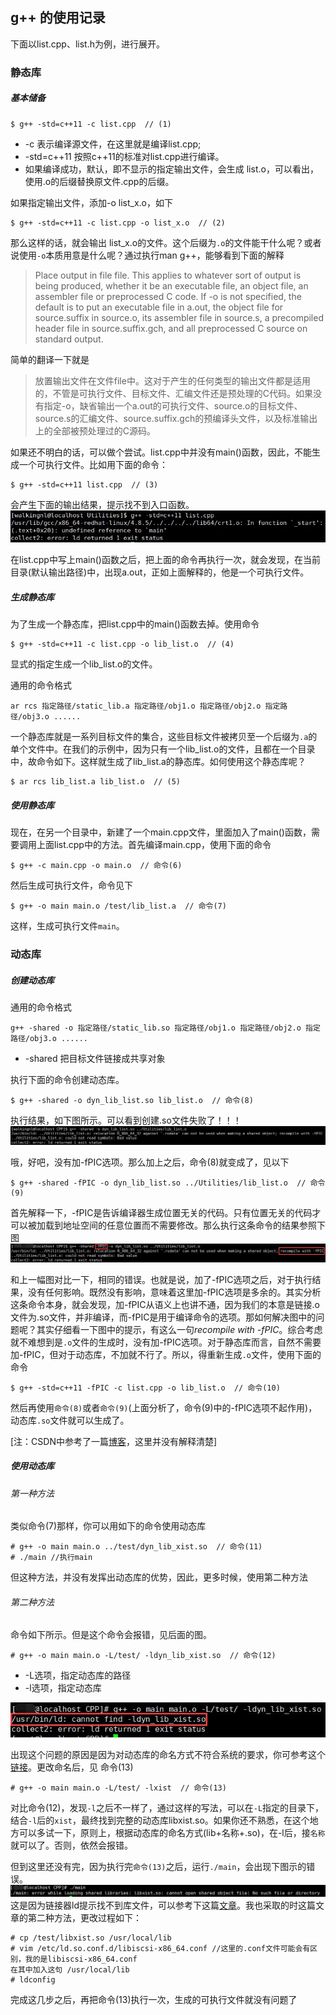 ## g++ 的使用记录

下面以list.cpp、list.h为例，进行展开。

### 静态库
##### 基本储备
    $ g++ -std=c++11 -c list.cpp  // (1)
  * -c 表示编译源文件，在这里就是编译list.cpp; 
  * -std=c++11 按照c++11的标准对list.cpp进行编译。
  * 如果编译成功，默认，即不显示的指定输出文件，会生成 list.o，可以看出，使用.o的后缀替换原文件.cpp的后缀。
  
如果指定输出文件，添加-o list_x.o，如下

    $ g++ -std=c++11 -c list.cpp -o list_x.o  // (2)
那么这样的话，就会输出 list_x.o的文件。这个后缀为`.o`的文件能干什么呢？或者说使用`-o`本质用意是什么呢？通过执行man g++，能够看到下面的解释
> Place output in file file. This applies to whatever sort of output is being produced, whether it be an executable file, an object file, an assembler file or preprocessed C code. If -o is not specified, the default is to put an executable file in a.out, the object file for source.suffix in source.o, its assembler file in source.s, a precompiled header file in source.suffix.gch, and all preprocessed C source on standard output.

简单的翻译一下就是
> 放置输出文件在文件file中。这对于产生的任何类型的输出文件都是适用的，不管是可执行文件、目标文件、汇编文件还是预处理的C代码。如果没有指定-o，缺省输出一个a.out的可执行文件、source.o的目标文件、source.s的汇编文件、source.suffix.gch的预编译头文件，以及标准输出上的全部被预处理过的C源码。

如果还不明白的话，可以做个尝试。list.cpp中并没有main()函数，因此，不能生成一个可执行文件。比如用下面的命令：
    
    $ g++ -std=c++11 list.cpp  // (3)
会产生下面的输出结果，提示找不到入口函数。
![](https://github.com/WalkingNL/Pics/blob/master/gcc.jpg)

在list.cpp中写上main()函数之后，把上面的命令再执行一次，就会发现，在当前目录(默认输出路径)中，出现a.out，正如上面解释的，他是一个可执行文件。

##### 生成静态库
为了生成一个静态库，把list.cpp中的main()函数去掉。使用命令

    $ g++ -std=c++11 -c list.cpp -o lib_list.o  // (4)
显式的指定生成一个lib_list.o的文件。

通用的命令格式

    ar rcs 指定路径/static_lib.a 指定路径/obj1.o 指定路径/obj2.o 指定路径/obj3.o ......
一个静态库就是一系列目标文件的集合，这些目标文件被拷贝至一个后缀为`.a`的单个文件中。在我们的示例中，因为只有一个lib_list.o的文件，且都在一个目录中，故命令如下。这样就生成了lib_list.a的静态库。如何使用这个静态库呢？

    $ ar rcs lib_list.a lib_list.o  // (5)

##### 使用静态库
现在，在另一个目录中，新建了一个main.cpp文件，里面加入了main()函数，需要调用上面list.cpp中的方法。首先编译main.cpp，使用下面的命令

    $ g++ -c main.cpp -o main.o  // 命令(6)
然后生成可执行文件，命令见下

    $ g++ -o main main.o /test/lib_list.a  // 命令(7)
这样，生成可执行文件`main`。

### 动态库
##### 创建动态库
通用的命令格式

    g++ -shared -o 指定路径/static_lib.so 指定路径/obj1.o 指定路径/obj2.o 指定路径/obj3.o ......
* -shared 把目标文件链接成共享对象

执行下面的命令创建动态库。
    
    $ g++ -shared -o dyn_lib_list.so lib_list.o  // 命令(8)
执行结果，如下图所示。可以看到创建.so文件失败了！！！
![](https://github.com/WalkingNL/Pics/blob/master/gcc-shared.jpg)

哦，好吧，没有加-fPIC选项。那么加上之后，命令(8)就变成了，见以下

    $ g++ -shared -fPIC -o dyn_lib_list.so ../Utilities/lib_list.o  // 命令(9)
首先解释一下，-fPIC是告诉编译器生成位置无关的代码。只有位置无关的代码才可以被加载到地址空间的任意位置而不需要修改。那么执行这条命令的结果参照下图
![](https://github.com/WalkingNL/Pics/blob/master/g%2B%2B%20fPIC.jpg)

和上一幅图对比一下，相同的错误。也就是说，加了-fPIC选项之后，对于执行结果，没有任何影响。既然没有影响，意味着这里加-fPIC选项是多余的。其实分析这条命令本身，就会发现，加-fPIC从语义上也讲不通，因为我们的本意是链接.o文件为.so文件，并非编译，而-fPIC是用于编译命令的选项。那如何解决图中的问题呢？其实仔细看一下图中的提示，有这么一句*recompile with -fPIC*。综合考虑就不难想到是`.o`文件的生成时，没有加-fPIC选项。对于静态库而言，自然不需要加-fPIC，但对于动态库，不加就不行了。所以，得重新生成`.o`文件，使用下面的命令
    
    $ g++ -std=c++11 -fPIC -c list.cpp -o lib_list.o  // 命令(10)
然后再使用`命令(8)`或者`命令(9)`(上面分析了，命令(9)中的-fPIC选项不起作用)，动态库`.so`文件就可以生成了。

[注：CSDN中参考了一篇[博客](https://blog.csdn.net/seanwang_25/article/details/20702751)，这里并没有解释清楚]
##### 使用动态库
###### 第一种方法
类似命令(7)那样，你可以用如下的命令使用动态库

    # g++ -o main main.o ../test/dyn_lib_xist.so  // 命令(11)
    # ./main //执行main
但这种方法，并没有发挥出动态库的优势，因此，更多时候，使用第二种方法
###### 第二种方法
命令如下所示。但是这个命令会报错，见后面的图。

    # g++ -o main main.o -L/test/ -ldyn_lib_xist.so  // 命令(12)
  * -L选项，指定动态库的路径
  * -l选项，指定动态库
  
![](https://github.com/WalkingNL/Pics/blob/master/g%2B%2B-L.jpg)

出现这个问题的原因是因为对动态库的命名方式不符合系统的要求，你可参考这个[链接](https://blog.csdn.net/u012655611/article/details/82858092)。更改命名后，见 命令(13)

    # g++ -o main main.o -L/test/ -lxist  // 命令(13)
对比命令(12)，发现`-l`之后不一样了，通过这样的写法，可以在`-L`指定的目录下，结合`-l`后的`xist`，最终找到完整的动态库libxist.so。如果你还不熟悉，在这个地方可以多试一下，原则上，根据动态库的命名方式(lib+名称+.so)，在-l后，接`名称`就可以了。否则，依然会报错。

但到这里还没有完，因为执行完`命令(13)`之后，运行`./main`，会出现下图示的错误。
![](https://github.com/WalkingNL/Pics/blob/master/dynlib_fina.jpg)
这是因为链接器ld提示找不到库文件，可以参考下这篇[文章](https://blog.csdn.net/yjk13703623757/article/details/53217377)。我也采取的时这篇文章的第二种方法，更改过程如下：
    
    # cp /test/libxist.so /usr/local/lib
    # vim /etc/ld.so.conf.d/libiscsi-x86_64.conf //这里的.conf文件可能会有区别，我的是libiscsi-x86_64.conf  
    在其中加入这句 /usr/local/lib
    # ldconfig
完成这几步之后，再把命令(13)执行一次，生成的可执行文件就没有问题了

